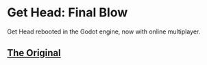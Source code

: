 # Get Head: Final Blow
Get Head rebooted in the Godot engine, now with online multiplayer.

## [The Original](construct.net/en/free-online-games/head-aqua-10172/play)
